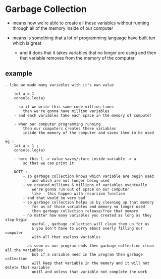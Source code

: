 # Garbage Collection

- means how we're able to create all these variables
    without running through all of the memory inside 
    of our computer

- means is something that a lot of programming language
    have built iun which is great
    - and it does that it takes variables that no longer are using and 
        then that variable removes from the memory of the computer

## example 
    
    - like we made many variables with it's own value

        let a = 1
        console.log(a)

        - so if we write this same code million times
            then we're gonna have million variables
        - and each variables take each space in the memory of computer

        - when our computer programming running 
            then our computers creates these variables
            inside the memory of the computer and saves them to be used

    eg : 
        let a = 1 ;
        console.log(a)

        - here this 1 -> value saves/store inside variable -> a
            so that we can print it
        
        NOTE : 
            - so garbage collection knows which variable are begin used
                and which are not longer being used 
            - we created millions & millions of variables eventually 
                we're gonna run out of space on our computer 
                like - this happen with recursion function
            - and that would be very bad
            - so garbage collection helps us by cleaning up that memory
                for us of those variables and memory no longer used 
                then garbage collection release/free that memory 
            - no matter how many variables you created as long as they stop begin
                useful , garbage collection will clean them up for us 
                & you don't have to worry about overly filling our computer 
                with all that useless variables

            - as soon as our program ends then garbage collection clean all the variables
                but if a variable need in the program then garbage collection 
                will keep that variable in the memory and it will not delete that variable
                unitl and unless that variable not complete the work
                